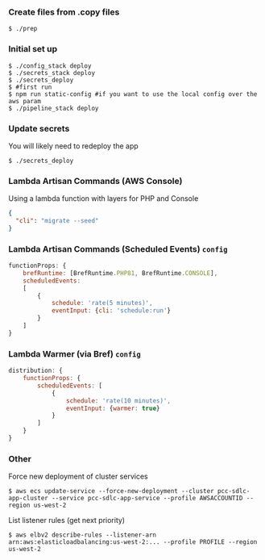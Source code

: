 ### Create files from .copy files

```shell
$ ./prep
```

### Initial set up

```shell
$ ./config_stack deploy
$ ./secrets_stack deploy
$ ./secrets_deploy
$ #first run
$ npm run static-config #if you want to use the local config over the aws param
$ ./pipeline_stack deploy
```

### Update secrets

You will likely need to redeploy the app

```shell
$ ./secrets_deploy
```

### Lambda Artisan Commands (AWS Console)

Using a lambda function with layers for PHP and Console

```json
{
  "cli": "migrate --seed"
}
```

### Lambda Artisan Commands (Scheduled Events) `config`

```js
functionProps: {
    brefRuntime: [BrefRuntime.PHP81, BrefRuntime.CONSOLE],
    scheduledEvents:
    [
        {
            schedule: 'rate(5 minutes)',
            eventInput: {cli: 'schedule:run'}
        }
    ]
}
```

### Lambda Warmer (via Bref) `config`

```js
distribution: {
    functionProps: {
        scheduledEvents: [
            {
                schedule: 'rate(10 minutes)',
                eventInput: {warmer: true}
            }
        ]
    }
}
```

### Other

Force new deployment of cluster services

```shell
$ aws ecs update-service --force-new-deployment --cluster pcc-sdlc-app-cluster --service pcc-sdlc-app-service --profile AWSACCOUNTID --region us-west-2
```

List listener rules (get next priority)

```shell
$ aws elbv2 describe-rules --listener-arn arn:aws:elasticloadbalancing:us-west-2:... --profile PROFILE --region us-west-2
```
